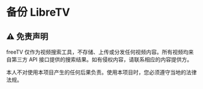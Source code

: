 # 备份 LibreTV

</details>

## ⚠️ 免责声明

freeTV 仅作为视频搜索工具，不存储、上传或分发任何视频内容。所有视频均来自第三方 API 接口提供的搜索结果。如有侵权内容，请联系相应的内容提供方。

本人不对使用本项目产生的任何后果负责。使用本项目时，您必须遵守当地的法律法规。
